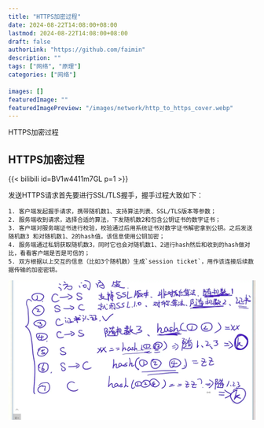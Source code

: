 ```yaml
---
title: "HTTPS加密过程"
date: 2024-08-22T14:08:00+08:00
lastmod: 2024-08-22T14:08:00+08:00
draft: false
authorLink: "https://github.com/faimin"
description: ""
tags: ["网络", "原理"]
categories: ["网络"]

images: []
featuredImage: ""
featuredImagePreview: "/images/network/http_to_https_cover.webp"
---
```


HTTPS加密过程

<!--more-->

## HTTPS加密过程

{{< bilibili id=BV1w4411m7GL p=1 >}}

发送HTTPS请求首先要进行SSL/TLS握手，握手过程大致如下：

    1. 客户端发起握手请求，携带随机数1、支持算法列表、SSL/TLS版本等参数；
    2. 服务端收到请求，选择合适的算法，下发随机数2和包含公钥证书的数字证书；
    3. 客户端对服务端证书进行校验，校验通过后用系统证书对数字证书解密拿到公钥。之后发送随机数3 和对随机数1、2的hash值，该信息使用公钥加密；
    4. 服务端通过私钥获取随机数3，同时它也会对随机数1、2进行hash然后和收到的hash做对比，看看客户端是否是可信的；
    5. 双方根据以上交互的信息（比如3个随机数）生成`session ticket`，用作该连接后续数据传输的加密密钥。

![](/images/network/HTTPS_TLS.webp "https_tls")


